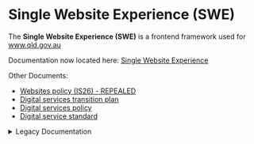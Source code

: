 # Single Website Experience (SWE)

The **Single Website Experience (SWE)** is a frontend framework used for www.qld.gov.au 

Documentation now located here: [Single Website Experience](https://www.forgov.qld.gov.au/information-and-communication-technology/communication-and-publishing/website-and-digital-publishing/website-standards-guidelines-and-templates/swe)


Other Documents:
* [Websites policy (IS26) - REPEALED](https://www.qgcio.qld.gov.au/knowledge-base/websites-policy-is26)
* [Digital services transition plan](https://www.qgcio.qld.gov.au/documents/digital-services-transition-plan)
* [Digital services policy](https://www.qgcio.qld.gov.au/documents/digital-services-policy)
* [Digital service standard](https://www.qgcio.qld.gov.au/documents/digital-service-standard)


<details><summary>Legacy Documentation</summary>

Please visit point in time for source documents https://github.com/qld-gov-au/swe/commit/d4e5cdc87b09da6bc8463059b1494bda2b2111d7

<p>

# Single Website Experience (SWE)

The **Single Website Experience (SWE)** is a frontend framework used for www.qld.gov.au

## Documents

* [SWE Product definition (draft)](product-definition.md)
* [SWE components, patterns and page models](https://qld-gov-au.github.io/web-template-release/index.html)
* [Matrix documentation](https://www.qld.gov.au/_resources/matrix-documentation)
* [How to implement metadata on SWE pages](https://github.com/qld-gov-au/swe/blob/master/metadata.md)
* [Accessibility Checklist](https://github.com/qld-gov-au/swe/blob/master/WCAG-checklist.xlsx?raw=true)

## Related documents

The SWE framework is built on top of these existing documents:

- [Consistent User Experinece (CUE) standard](https://www.forgov.qld.gov.au/cue)
	- [Websites policy (IS26)](https://www.qgcio.qld.gov.au/documents/websites-policy-is26)
		- [Web Content Accessibility Guidelines 2.0](https://www.w3.org/TR/WCAG20/)

## Versions

- **SWE 3** is a rapid protoyping framework, built on bootstrap 3
	- SWE 3 is used for all new websites
	- SWE 3 is the template used for new www.qld.gov.au federated access sites & pages
	- **SWE 3 replaces SWE 2**
	- SWE 3's appearance laregly reflects SWE 2
	- SWE 3 is not feature complete, required components will be ported as necessary
	- [SWE 3 Page models and templates](https://qld-gov-au.github.io/web-template-release/index.html)

</p>
</details>